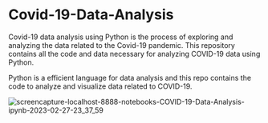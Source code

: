 # Covid-19-Data-Analysis
Covid-19 data analysis using Python is the process of exploring and analyzing the data related to the Covid-19 pandemic.
This repository contains all the code and data necessary for analyzing COVID-19 data using Python. 

Python is a efficient language for data analysis and this repo contains the code to analyze and visualize data related to COVID-19.

![screencapture-localhost-8888-notebooks-COVID-19-Data-Analysis-ipynb-2023-02-27-23_37_59](https://user-images.githubusercontent.com/94068096/221648514-82fbeff0-24ca-4734-bcca-b216d8bbfac6.png)

